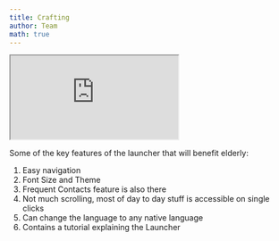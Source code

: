 ```yaml
---
title: Crafting
author: Team
math: true
---
```


<div class="embed-responsive embed-responsive-4by3">
<iframe class="embed-responsive-item" src="https://drive.google.com/file/d/1Fb3D8Aj8Vn5wlinWZ2S5atZIor3-XRe8/preview" allowfullscreen></iframe>
</div>

Some of the key features of the launcher that will benefit elderly: 
1. Easy navigation
2. Font Size and Theme 
3. Frequent Contacts feature is also there
4. Not much scrolling, most of day to day stuff is accessible on single clicks
5. Can change the language to any native language
6. Contains a tutorial explaining the Launcher
